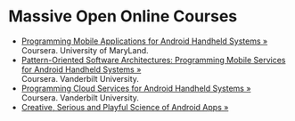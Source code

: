 Massive Open Online Courses
===========================

* [Programming Mobile Applications for Android Handheld Systems &raquo;](https://www.coursera.org/course/android)  
  Coursera. University of MaryLand.
* [Pattern-Oriented Software Architectures: Programming Mobile Services for Android Handheld Systems &raquo;](https://www.coursera.org/course/posa)  
  Coursera. Vanderbilt University.
* [Programming Cloud Services for Android Handheld Systems &raquo;](https://www.coursera.org/course/mobilecloud)  
  Coursera. Vanderbilt University.
* [Creative, Serious and Playful Science of Android Apps &raquo;](https://www.coursera.org/course/androidapps101)
